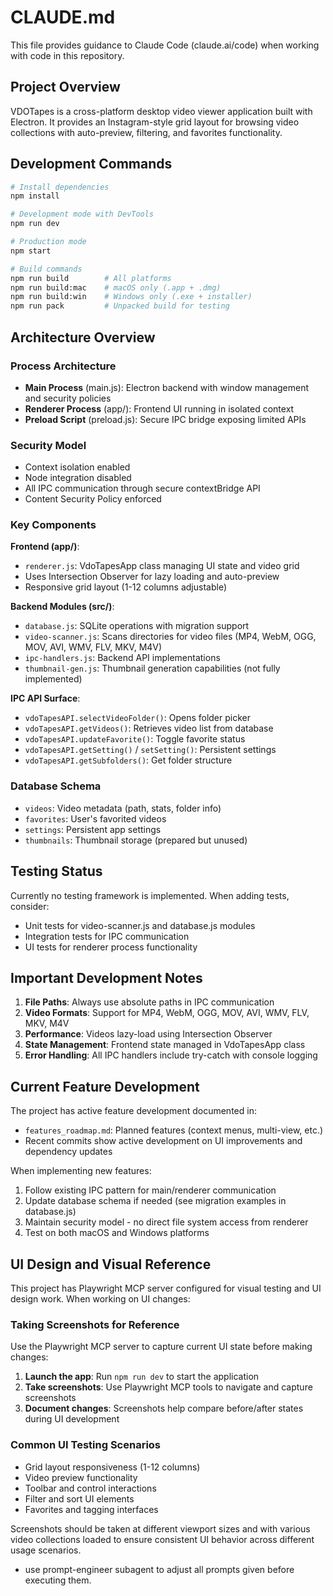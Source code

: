 # CLAUDE.md

This file provides guidance to Claude Code (claude.ai/code) when working with code in this repository.

## Project Overview

VDOTapes is a cross-platform desktop video viewer application built with Electron. It provides an Instagram-style grid layout for browsing video collections with auto-preview, filtering, and favorites functionality.

## Development Commands

```bash
# Install dependencies
npm install

# Development mode with DevTools
npm run dev

# Production mode
npm start

# Build commands
npm run build        # All platforms
npm run build:mac    # macOS only (.app + .dmg)
npm run build:win    # Windows only (.exe + installer)
npm run pack         # Unpacked build for testing
```

## Architecture Overview

### Process Architecture

- **Main Process** (main.js): Electron backend with window management and security policies
- **Renderer Process** (app/): Frontend UI running in isolated context
- **Preload Script** (preload.js): Secure IPC bridge exposing limited APIs

### Security Model

- Context isolation enabled
- Node integration disabled
- All IPC communication through secure contextBridge API
- Content Security Policy enforced

### Key Components

**Frontend (app/)**:

- `renderer.js`: VdoTapesApp class managing UI state and video grid
- Uses Intersection Observer for lazy loading and auto-preview
- Responsive grid layout (1-12 columns adjustable)

**Backend Modules (src/)**:

- `database.js`: SQLite operations with migration support
- `video-scanner.js`: Scans directories for video files (MP4, WebM, OGG, MOV, AVI, WMV, FLV, MKV, M4V)
- `ipc-handlers.js`: Backend API implementations
- `thumbnail-gen.js`: Thumbnail generation capabilities (not fully implemented)

**IPC API Surface**:

- `vdoTapesAPI.selectVideoFolder()`: Opens folder picker
- `vdoTapesAPI.getVideos()`: Retrieves video list from database
- `vdoTapesAPI.updateFavorite()`: Toggle favorite status
- `vdoTapesAPI.getSetting()` / `setSetting()`: Persistent settings
- `vdoTapesAPI.getSubfolders()`: Get folder structure

### Database Schema

- `videos`: Video metadata (path, stats, folder info)
- `favorites`: User's favorited videos
- `settings`: Persistent app settings
- `thumbnails`: Thumbnail storage (prepared but unused)

## Testing Status

Currently no testing framework is implemented. When adding tests, consider:

- Unit tests for video-scanner.js and database.js modules
- Integration tests for IPC communication
- UI tests for renderer process functionality

## Important Development Notes

1. **File Paths**: Always use absolute paths in IPC communication
2. **Video Formats**: Support for MP4, WebM, OGG, MOV, AVI, WMV, FLV, MKV, M4V
3. **Performance**: Videos lazy-load using Intersection Observer
4. **State Management**: Frontend state managed in VdoTapesApp class
5. **Error Handling**: All IPC handlers include try-catch with console logging

## Current Feature Development

The project has active feature development documented in:

- `features_roadmap.md`: Planned features (context menus, multi-view, etc.)
- Recent commits show active development on UI improvements and dependency updates

When implementing new features:

1. Follow existing IPC pattern for main/renderer communication
2. Update database schema if needed (see migration examples in database.js)
3. Maintain security model - no direct file system access from renderer
4. Test on both macOS and Windows platforms

## UI Design and Visual Reference

This project has Playwright MCP server configured for visual testing and UI design work. When working on UI changes:

### Taking Screenshots for Reference

Use the Playwright MCP server to capture current UI state before making changes:

1. **Launch the app**: Run `npm run dev` to start the application
2. **Take screenshots**: Use Playwright MCP tools to navigate and capture screenshots
3. **Document changes**: Screenshots help compare before/after states during UI development

### Common UI Testing Scenarios

- Grid layout responsiveness (1-12 columns)
- Video preview functionality
- Toolbar and control interactions
- Filter and sort UI elements
- Favorites and tagging interfaces

Screenshots should be taken at different viewport sizes and with various video collections loaded to ensure consistent UI behavior across different usage scenarios.
- use prompt-engineer subagent to adjust all prompts given before executing them.